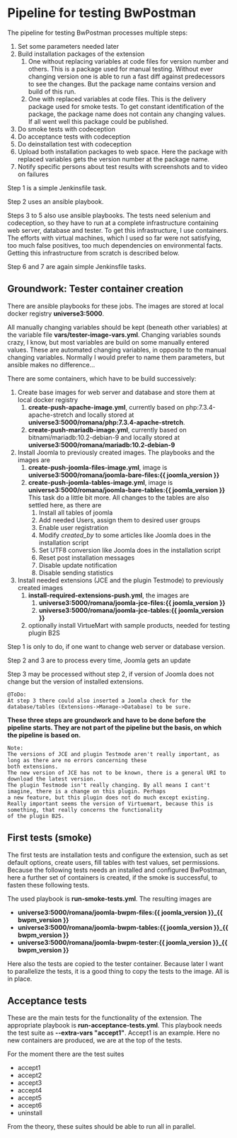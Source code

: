 # Pipeline for testing BwPostman

The pipeline for testing BwPostman processes multiple steps:
1. Set some parameters needed later
2. Build installation packages of the extension
	1. One without replacing variables at code files for version number and others. This is a package used for manual 
	testing. Without ever changing version one is able to run a fast diff against predecessors to see the changes. But the 
	package name contains version and build of this run.
	2. One with replaced variables at code files. This is the delivery package used for smoke tests. To get constant 
	identification of the package, the package name does not contain any changing values. If all went well this package 
	could be published.
3. Do smoke tests with codeception
4. Do acceptance tests with codeception
5. Do deinstallation test with codeception
6. Upload both installation packages to web space. Here the package with replaced variables gets the version number at 
	the package name.
7. Notify specific persons about test results with screenshots and to video on failures

Step 1 is a simple Jenkinsfile task.

Step 2 uses an ansible playbook.

Steps 3 to 5 also use ansible playbooks. The tests need selenium and codeception, so they have to run at a complete 
infrastructure containing web server, database and tester. To get this infrastructure, I use containers. The efforts with 
virtual machines, which I used so far were not satisfying, too much false positives, too much dependencies on environmental
facts. Getting this infrastructure from scratch is described below.

Step 6 and 7 are again simple Jenkinsfile tasks.  

## Groundwork: Tester container creation

There are ansible playbooks for these jobs. The images are stored at local docker registry **universe3:5000**.

All manually changing variables should be kept (beneath other variables) at the variable file **vars/tester-image-vars.yml**. 
Changing variables sounds crazy, I know, but most variables are build on some manually entered values. These are automated 
changing variables, in opposite to the manual changing variables. Normally I would prefer to name them parameters, but 
ansible makes no difference…  

There are some containers, which have to be build successively:
1. Create base images for web server and database and store them at local docker registry
	1. **create-push-apache-image.yml**, currently based on php:7.3.4-apache-stretch and locally stored at **universe3:5000/romana/php:7.3.4-apache-stretch**.
	2. **create-push-mariadb-image.yml**, currently based on bitnami/mariadb:10.2-debian-9 and locally stored at **universe3:5000/romana/mariadb:10.2-debian-9**
2. Install Joomla to previously created images. The playbooks and the images are
	1. **create-push-joomla-files-image.yml**, image is **universe3:5000/romana/joomla-bare-files:{{ joomla_version }}**
	2. **create-push-joomla-tables-image.yml**, image is **universe3:5000/romana/joomla-bare-tables:{{ joomla_version }}**
	This task do a little bit more. All changes to the tables are also settled here, as there are
		1. Install all tables of joomla
		2. Add needed Users, assign them to desired user groups
		3. Enable user registration
		4. Modify *created_by* to some articles like Joomla does in the installation script
		5. Set UTF8 conversion like Joomla does in the installation script
		6. Reset post installation messages
		7. Disable update notification
		8. Disable sending statistics 
3. Install needed extensions (JCE and the plugin Testmode) to previously created images
	1. **install-required-extensions-push.yml**, the images are
		1. **universe3:5000/romana/joomla-jce-files:{{ joomla_version }}**
		2. **universe3:5000/romana/joomla-jce-tables:{{ joomla_version }}**
	2. optionally install VirtueMart with sample products, needed for testing plugin B2S 
		
Step 1 is only to do, if one want to change web server or database version.

Step 2 and 3 are to process every time, Joomla gets an update

Step 3 may be processed without step 2, if version of Joomla does not change but the version of installed extensions.
	
	@ToDo:
	At step 3 there could also inserted a Joomla check for the database/tables (Extensions->Manage->Database) to be sure.

**These  three steps are groundwork and have to be done before the pipeline starts. They are not part of the pipeline but 
the basis, on which the pipeline is based on.**

	Note:
	The versions of JCE and plugin Testmode aren't really important, as long as there are no errors concerning these 
	both extensions. 
	The new version of JCE has not to be known, there is a general URI to download the latest version.
	The plugin Testmode isn't really changing. By all means I cant't imagine, there is a change on this plugin. Perhaps 
	a new feature, but this plugin does not do much except existing.
	Really important seems the version of Virtuemart, because this is something, that really concerns the functionality 
	of the plugin B2S.

## First tests (smoke)

The first tests are installation tests and configure the extension, such as set default options, create users, fill tables 
with test values, set permissions. Because the following tests needs an installed and configured BwPostman, here a further set of containers 
is created, if the smoke is successful, to fasten these following tests.

The used playbook is **run-smoke-tests.yml**. The resulting images are
 * **universe3:5000/romana/joomla-bwpm-files:{{ joomla_version }}_{{ bwpm_version }}**
 * **universe3:5000/romana/joomla-bwpm-tables:{{ joomla_version }}_{{ bwpm_version }}**
 * **universe3:5000/romana/joomla-bwpm-tester:{{ joomla_version }}_{{ bwpm_version }}**

Here also the tests are copied to the tester container. Because later I want to parallelize the tests, it is a good thing 
to copy the tests to the image. All is in place. 

## Acceptance tests

These are the main tests for the functionality of the extension. The appropriate playbook is **run-acceptance-tests.yml**.
This playbook needs the test suite as **--extra-vars "accept1"**. Accept1 is an example. Here no new containers are produced, 
we are at the top of the tests.

For the moment there are the test suites
* accept1
* accept2
* accept3
* accept4
* accept5
* accept6
* uninstall

From the theory, these suites should be able to run all in parallel.
